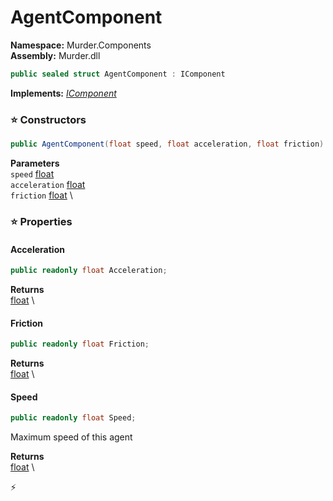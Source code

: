 # AgentComponent

**Namespace:** Murder.Components \
**Assembly:** Murder.dll

```csharp
public sealed struct AgentComponent : IComponent
```

**Implements:** _[IComponent](../..//Bang/Components/IComponent.html)_

### ⭐ Constructors
```csharp
public AgentComponent(float speed, float acceleration, float friction)
```

**Parameters** \
`speed` [float](https://learn.microsoft.com/en-us/dotnet/api/System.Single?view=net-7.0) \
`acceleration` [float](https://learn.microsoft.com/en-us/dotnet/api/System.Single?view=net-7.0) \
`friction` [float](https://learn.microsoft.com/en-us/dotnet/api/System.Single?view=net-7.0) \

### ⭐ Properties
#### Acceleration
```csharp
public readonly float Acceleration;
```

**Returns** \
[float](https://learn.microsoft.com/en-us/dotnet/api/System.Single?view=net-7.0) \
#### Friction
```csharp
public readonly float Friction;
```

**Returns** \
[float](https://learn.microsoft.com/en-us/dotnet/api/System.Single?view=net-7.0) \
#### Speed
```csharp
public readonly float Speed;
```

Maximum speed of this agent

**Returns** \
[float](https://learn.microsoft.com/en-us/dotnet/api/System.Single?view=net-7.0) \


⚡